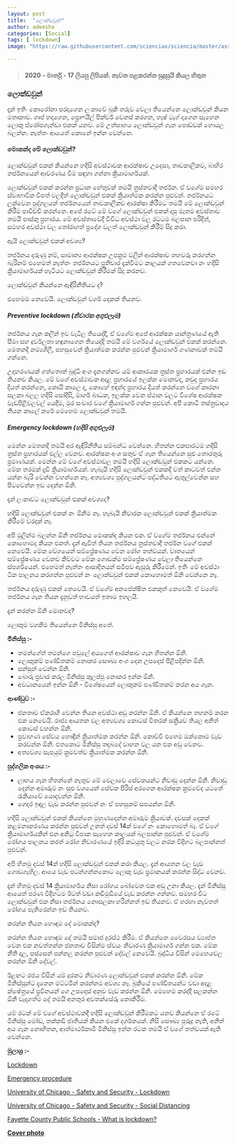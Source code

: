 ```yaml
---
layout: post
title:  "ලොක්ඩවුන්"
author: adeesha
categories: [Social]
tags: [ lockdown]
image: "https://raw.githubusercontent.com/scienciax/sciencia/master/assets/images/posts/ajp/cov/lockdown.jpg"

---
```


> #### **2020 - මාර්තු - 17 ලියපු ලිපියක්. නැවත පළකරන්න සුදුසුයි කියල හිතුන**

### **ලොක්ඩවුන්**

දැන් ඉතිං කොරෝනා පරදාගෙන ලංකාවේ බුකි තරුව වෙලා තියෙන්නෙ ලොක්ඩවුන් කියන මතෘකාව. ගෘප් හදාගෙන, ප්‍රොෆයිල් පික්චර් වෙනස් කරගන, හෑෂ් ටැග් දාගෙන සෑහෙන ලොකු ප්රෝපගැන්ඩා එකක් යනව. මේ උත්සාහය ලොක්ඩවුන් ගැන පොඩ්ඩක් හොයල බලන්න. නැත්තං ආයෙත් කොනේ ඉන්න වෙන්නෙ.

#### මොකක්ද මේ ලොක්ඩවුන්?

ලොක්ඩවුන් එකක් කියන්නෙ හදිසි අවස්ථාවක ආරක්ෂාව උදෙසා, තාවකාලිකව, බාහිර තර්ජනයෙන් ආවරණය වීම සඳහා ගන්නා ක්‍රියාමාර්ගයක්.

ලොක්ඩවුන් එකක් කරන්න ප්‍රධාන හේතුවක් තමයි ත්‍රස්තවාදී තර්ජන. ඒ වගේම සමහර ස්වාභාවික විපත් වලදීත් ලොක්ඩවුන් එකක් ක්‍රියාත්මක කරන්න පුළුවන්. තර්ජනයට ලක්වෙන පුද්ගලයන් තර්ජනයෙන් තාවකාලිකව ආරක්ෂා කිරීමට තමයි මේ ලොක්ඩවුන් කිරීම පාවිච්චි කරන්නෙ. අපේ රටේ මේ වගේ ලොක්ඩවුන් එකක් දාපු මෑතම අවස්තාව තමයි පාස්කු ප්‍රහාරය. මේ අවස්තාවේදී විවිධ අවස්ථා වල රටටම බලපාන පරිදිත්, සමහර අවස්ථා වල තෝරාගත් ප්‍රදේශ වලත් ලොක්ඩවුන් කිරීම් සිදු කරා.

ඇයි ලොක්ඩවුන් එකක් අවශ්‍ය?

තර්ජනය දරුණු නම්, සාමාන්‍ය ආරක්ෂක උපක්‍රම වලින් ආරක්ෂාව තහවරු කරගන්න බැරිනම් එහෙමත් නැත්තං තර්ජනයට ප්‍රතිචාර දැක්වීමට කාලයක් ගතවෙනවා නං හදිසි ක්‍රියාමාර්ගයක් හැටියට ලොක්ඩවුන් කිරීමක් සිදු කරනව. 

ලොක්ඩවුන් කියන්නෙ ඇඳිරිනීතියට ද?

එහෙමම නෙවෙයි. ලොක්ඩවුන් වර්ග දෙකක් තියනව.

##### Preventive lockdown (නිවාරක අගුළුලෑම)

තර්ජනය ගැන කලින් ඉව වැටිල තියෙද්දී, ඒ වගේම අපේ ආරක්ෂක යාන්ත්‍රණයේ ඇති සීමා සහ දුර්වලතා හඳුනාගෙන තියෙද්දි තමයි මේ වර්ගයේ ලොක්ඩවුන් එකක් කරන්නෙ. මෙතනදි නම්‍යශීලී, පහසුවෙන් ක්‍රියාත්මක කරන්න පුළුවන් ක්‍රියාමාර්ග ගණනාවක් තමයි ගන්නෙ.

උදාහරණයක් ගත්තොත් බුද්ධි අංශ දැනගන්නව යම් ආකාරයක ත්‍රස්ත ප්‍රහාරයක් එන්න ඉඩ තියනව කියල. මේ වගේ අවස්ථාවක අදාළ ප්‍රහාරයේ ඉලක්ක මොනවද, කවුද ප්‍රහාරය දියත් කරන්නෙ, කොයි කාලෙ ද, කොහේ ඉඳන්ද ප්‍රහාරය දියත් කරන්නෙ වගේ කාරනා සලකා බලල හදිසි සෝදිසි, මාර්ග බාධක, ඉලක්ක වෙන ස්ථාන වලට විශේෂ ආරක්ෂක වැඩපිළිවලවල් යෙදීම, මුර සංචාර වගේ ක්‍රියාමාර්ග ගන්න පුළුවන්. අපි කොටි තස්ත්‍රවාදය තියන කාලේ කරේ මෙහෙම ලොක්ඩවුන් තමයි.

##### Emergency lockdown (හදිසි අගුළුලෑම)

මෙන්න මෙතනදි තමයි අර ඇඳිරිනීතිය සම්බන්ධ වෙන්නෙ. හිතන්න එකපාරටම හදිසි ත්‍රස්ත ප්‍රහාරයක් එල්ල වෙනව. ආරක්ෂක අංශ සතුව ඒ ගැන තියෙන්නෙ සුළු තොරතුරු ප්‍රමාණයක්. මෙන්න මේ වගේ අවස්ථාවල තමයි හදිසි ලොක්ඩවුන් එකකට යන්නෙ. මේක තරමක් දැඩි ක්‍රියාමාර්ගයක්. හැබැයි හදිසි ලොක්ඩවුන් එකකදි වත් කාටවත් එන්න යන්න බැරි වෙන්න වහන්නෙ නෑ. අත්‍යවශ්‍ය පුද්ගලයන්ට පද්ධතියට ඇතුල්වෙන්න සහ පිටවෙන්න ඉඩ දෙන්න ඕනි.

දැන් ලංකාවට ලොක්ඩවුන් එකක් අවශ්‍යද?

හදිසි ලොක්ඩවුන් එකක් නං ඕනිම නෑ. හැබැයි නිවාරක ලොක්ඩවුන් එකක් ක්‍රියාත්මක කිරීමේ වරදක් නෑ.

අපි මුලින්ම බලන්න ඕනි තර්ජනය මොකක්ද කියන එක. ඒ වගේම තර්ජනය එන්නේ කොහොමද කියන එකත්. දැන් ඇවිත් තියන තර්ජනය ත්‍රස්තවාදී තර්ජන වගේ එකක් නෙවෙයි. මේක වේගයෙන් සම්ප්‍රේෂණය වෙන රෝග තත්වයක්. වාතයෙන් සම්ප්‍රේෂණය වෙනව කිව්වට මේක ගොඩක්ම සම්ප්‍රේෂණය වෙලා තියෙන්නෙ ස්පර්ශයෙන්. එහෙමත් නැත්තං ආසාදිතයන් සමීපව ඇසුරු කිරීමෙන්. ඉතිං මේ අවස්ථා ටික පාලනය කරගන්න පුළුවන් නං ලොක්ඩවුන් එකක් කොහොමත් ඕනි වෙන්නෙ නෑ.

තර්ජනය දරුණු එකක් නෙවෙයි. ඒ වගේම අනපේක්ෂිත එකකුත් නෙවෙයි. ඒ වගේම තර්ජනය ගැන තියන දැනුවත් භාවයත් ඉතාම ඉහලයි.

දැන් කරන්න ඕනි මොනවද?

ලොකුම වගකීම තියෙන්නෙ මිනිස්සු අතේ. 

**මිනිස්සු :-**

- තමන්ගේත් තමන්ගෙ පවුලේ අයගෙත් ආරක්ෂාව ගැන හිතන්න ඕනි. 
- ලොකුකම් පණ්ඩිතකම් නොකර සෞඛ්‍ය අංශ දෙන උපදෙස් පිළිපදින්න ඕනි.
- සන්සුන් වෙන්න ඕනි.
- බොරු ප්‍රචාර කරල මිනිස්සු කුලප්පු නොකර ඉන්න ඕනි.
- අවධානයෙන් ඉන්න ඕනි - විශේෂයෙන් ලොකුකම් පණ්ඩිතකම් කරන අය ගැන.

**ආණ්ඩුව :-** 

- ජනතාව ඒකරාශී වෙන්න තියන අවස්ථා අඩු කරන්න ඕනි. ඒ කියන්නෙ තහනම් කරන එක නෙවෙයි. රාජ්‍ය ආයතන වල අත්‍යවශ්‍ය කොටස් විතරක් සක්‍රීයව තියල අනිත් කොටස් වහන්න ඕනි.
- ප්‍රවාහණ සේවය හොඳින් ක්‍රියාත්මක කරන්න ඕනි. කොච්චි එහෙම ඔක්කොම වැඩ කරවන්න ඕනි. එතකොට මිනිස්සු තදබදේ වාහන වල යන එක අඩු වෙනව.
- අත්‍යවශ්‍ය සැපයුම් ක්‍රමවත්ව ක්‍රියාත්මක කරන්න ඕනි.

**පුද්ගලික අංශය :-** 

- ලාභය ගැන හිතන්නේ නැතුව මේ වෙලාවෙ සේවකයන්ට නිවාඩු දෙන්න ඕනි. නිවාඩු දෙන්න අමාරුම නං සුළු වශයෙන් සේවක පිරිස් අරගෙන ආරක්ෂක ක්‍රමවේද යටතේ රැකියාවේ යොදවන්න ඕනි.
- ගෙදර ඉඳල වැඩ කරන්න පුළුවන් නං ඒ පහසුකම් සපයන්න ඕනි.

හදිසි ලොක්ඩවුන් එකක් කියන්නෙ මුහුණදෙන්න අමාරුම ක්‍රියාවක්. දවසක් දෙකක් කළමනාකරණය කරන්න පුළුවන් උනත් දවස් 14ක් වගේ නං කොහොමත් බෑ. ඒ වගේ ක්‍රියාමාර්ගයකින් එන අනිටු විපාක සෑහෙන කාලයක් බලපාන්න පුළුවන්. ඒ වගේම රෝගය පාලනය කරත් රෝග නිවාරණයේ ඉදිරි කටයුතු වලට නරක විදිහට බලපාන්නත් පුළුවන්.

අපි හිතමු දවස් 14ක් හදිසි ලොක්ඩවුන් එකක් කරා කියල. දැන් ආයතන වල වැඩ ගොඩගැහිල. ආයෙ වැඩ පටන්ගන්නකොට ලොකු වැඩ ප්‍රමානයක් කරන්න සිද්ධ වෙනව. 

දැන් හිතමු දවස් 14 ක්‍රියාමාර්ගය නිසා රෝගය බෝවෙන එක අඩු උනා කියල. දැන් මිනිස්සු ආයෙත් පරණ විදිහටම ඊටත් වඩා කඩිමුඩියේ වැඩ කරන්න ගන්නව. සමහර විට ලොක්ඩවුන් එක නිසා තර්ජනය නොසලකා හරින්නත් ඉඩ තියනව. ඒ හරහා නැවතත් රෝගය පැතිරෙන්න ඉඩ තියනව.

කරන්න තියන හොඳම දේ මොකක්ද?

කරන්න තියන හොඳම දේ තමයි සමාජ දුරස්ථ කිරීම. ඒ කියන්නෙ වෛරසය ව්‍යාප්ත වෙන එක නවත්තන්න ජනතාව විසින්ම ස්වයං නිවාරණ ක්‍රියාමාර්ග ගන්න එක. මේක නීති දාල, පස්සෙන් පන්නල කරන්න පුළුවන් දේවල් නෙවෙයි. බුද්ධිය විසින් මෙහෙයවල කරන්න ඕනි දේවල්.

ඊළඟට රජය විසින් යම් දුරකට නිවාරණ ලොක්ඩවුන් එකක් කරන්න ඕනි. මේක මිනිස්සුන්ට දැනෙන මට්ටමින් කරන්නම අවශ්‍ය නෑ. බුකියේ පණ්ඩිතයන්ට වඩා අදාළ ක්ෂේත්‍රයේ ප්‍රවීනයන් ගෙ උපදෙස් අනුව වැඩ කරන්න ඕනි. මෙහෙම කරද්දි සලකන්න ඕනි වැදගත්ම දේ තමයි අනතුර අවතක්සේරු නොකිරීම.

යම් රටක් මේ වගේ අවස්ථාවකදී හදිසි ලොක්ඩවුන් කිරීමකට යනව කියන්නෙ ඒ රටේ මිනිස්සු මෝඩ, තක්කඩි ජාතියක් කියන එකේ දර්ශකයක්. නිසි සෞඛ්‍ය පුරුදු නැති, අනිත් අය ගැන නොහිතන, ආත්මාර්ථකාමී මිනිස්සු ඉන්න රටක තමයි ඒ වගේ තත්වයක් ඇති වෙන්නෙ.



**මුලාශ්‍ර :-** 

[Lockdown](https://en.wikipedia.org/wiki/Lockdown)

[Emergency procedure](https://en.wikipedia.org/wiki/Emergency_procedure)

[University of Chicago - Safety and Security - Lockdown](https://safety-security.uchicago.edu/emergency_management/all_hazard_safety_procedures/lockdown/)

[University of Chicago - Safety and Security - Social Distancing](https://safety-security.uchicago.edu/emergency_management/all_hazard_safety_procedures/social_distancing/)

[Fayette County Public Schools - What is lockdown?](https://www.fcboe.org/site/default.aspx?PageType=3&ModuleInstanceID=244&ViewID=9fc4dc78-f943-4224-8465-6c780e58f4df&RenderLoc=0&FlexDataID=167&PageID=185&fbclid=IwAR1HJaI_V5Y_uWKuNez3nBtQt_A_j2EkkSlXJiR-BgdZ8Y4GW5wNehawV6c)



[**Cover photo**](https://www.maxpixel.net/Lockdown-Social-Distance-Isolation-Quarantine-5032788) 
